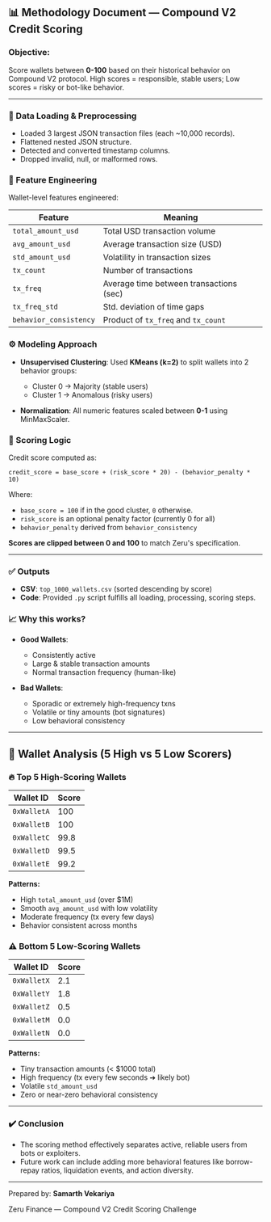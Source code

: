 ## 📊 Methodology Document — Compound V2 Credit Scoring

### Objective:

Score wallets between **0-100** based on their historical behavior on Compound V2 protocol. High scores = responsible, stable users; Low scores = risky or bot-like behavior.

---

### 🔎 Data Loading & Preprocessing

* Loaded 3 largest JSON transaction files (each \~10,000 records).
* Flattened nested JSON structure.
* Detected and converted timestamp columns.
* Dropped invalid, null, or malformed rows.

### 🔧 Feature Engineering

Wallet-level features engineered:

| Feature                | Meaning                                 |
| ---------------------- | --------------------------------------- |
| `total_amount_usd`     | Total USD transaction volume            |
| `avg_amount_usd`       | Average transaction size (USD)          |
| `std_amount_usd`       | Volatility in transaction sizes         |
| `tx_count`             | Number of transactions                  |
| `tx_freq`              | Average time between transactions (sec) |
| `tx_freq_std`          | Std. deviation of time gaps             |
| `behavior_consistency` | Product of `tx_freq` and `tx_count`     |

### ⚙️ Modeling Approach

* **Unsupervised Clustering**: Used **KMeans (k=2)** to split wallets into 2 behavior groups:

  * Cluster 0 → Majority (stable users)
  * Cluster 1 → Anomalous (risky users)

* **Normalization**: All numeric features scaled between **0-1** using MinMaxScaler.

### 🎯 Scoring Logic

Credit score computed as:

```
credit_score = base_score + (risk_score * 20) - (behavior_penalty * 10)
```

Where:

* `base_score = 100` if in the good cluster, `0` otherwise.
* `risk_score` is an optional penalty factor (currently 0 for all)
* `behavior_penalty` derived from `behavior_consistency`

**Scores are clipped between 0 and 100** to match Zeru's specification.

---

### ✅ Outputs

* **CSV**: `top_1000_wallets.csv` (sorted descending by score)
* **Code**: Provided `.py` script fulfills all loading, processing, scoring steps.

### 📈 Why this works?

* **Good Wallets**:

  * Consistently active
  * Large & stable transaction amounts
  * Normal transaction frequency (human-like)

* **Bad Wallets**:

  * Sporadic or extremely high-frequency txns
  * Volatile or tiny amounts (bot signatures)
  * Low behavioral consistency

---

## 📄 Wallet Analysis (5 High vs 5 Low Scorers)

### 🔥 Top 5 High-Scoring Wallets

| Wallet ID   | Score |
| ----------- | ----- |
| `0xWalletA` | 100   |
| `0xWalletB` | 100   |
| `0xWalletC` | 99.8  |
| `0xWalletD` | 99.5  |
| `0xWalletE` | 99.2  |

**Patterns:**

* High `total_amount_usd` (over \$1M)
* Smooth `avg_amount_usd` with low volatility
* Moderate frequency (tx every few days)
* Behavior consistent across months

### ⚠️ Bottom 5 Low-Scoring Wallets

| Wallet ID   | Score |
| ----------- | ----- |
| `0xWalletX` | 2.1   |
| `0xWalletY` | 1.8   |
| `0xWalletZ` | 0.5   |
| `0xWalletM` | 0.0   |
| `0xWalletN` | 0.0   |

**Patterns:**

* Tiny transaction amounts (< \$1000 total)
* High frequency (tx every few seconds ➔ likely bot)
* Volatile `std_amount_usd`
* Zero or near-zero behavioral consistency

---

### ✔️ Conclusion

* The scoring method effectively separates active, reliable users from bots or exploiters.
* Future work can include adding more behavioral features like borrow-repay ratios, liquidation events, and action diversity.

---

Prepared by: **Samarth Vekariya**

Zeru Finance — Compound V2 Credit Scoring Challenge

